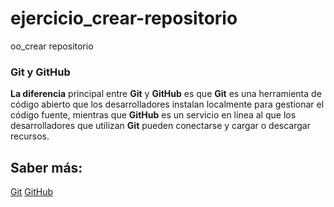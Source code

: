 # ejercicio_crear-repositorio
oo_crear repositorio
### Git y GitHub
**La diferencia** principal entre **Git** y **GitHub** es que **Git** es una herramienta de código abierto que los desarrolladores instalan localmente para gestionar el código fuente, mientras que **GitHub** es un servicio en línea al que los desarrolladores que utilizan **Git** pueden conectarse y cargar o descargar recursos.
## Saber más:
 [Git](otro.md)
 [GitHub](otro1.md)
